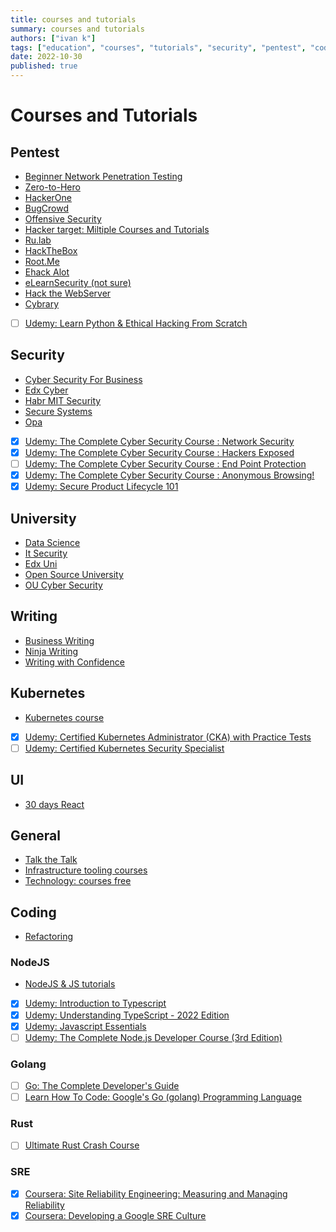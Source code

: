 ```yaml
---
title: courses and tutorials
summary: courses and tutorials
authors: ["ivan k"]
tags: ["education", "courses", "tutorials", "security", "pentest", "coding", "completed", "udemy"]
date: 2022-10-30
published: true
---
```


# Courses and Tutorials

## Pentest

- [Beginner Network Penetration Testing](https://www.youtube.com/watch?v=WnN6dbos5u8)
- [Zero-to-Hero](https://www.thecybermentor.com/zero-to-hero-pentesting)
- [HackerOne](https://hackerone.com/hacker_dashboard/overview/learn_how_to_hack)
- [BugCrowd](https://www.bugcrowd.com/hackers/bugcrowd-university/)
- [Offensive Security](https://www.offensive-security.com/)
- [Hacker target: Miltiple Courses and Tutorials ](https://hackertarget.com/research/)
- [Ru.lab](https://lab.pentestit.ru/)
- [HackTheBox](https://www.hackthebox.eu/individuals)
- [Root.Me](https://www.root-me.org/?lang=en)
- [Ehack Alot](https://academy.ehacking.net/courses)
- [eLearnSecurity (not sure)](https://www.elearnsecurity.com/training_paths/)
- [Hack the WebServer](https://www.guru99.com/how-to-hack-web-server.html)
- [Cybrary](https://www.cybrary.it/)
- [ ] [Udemy: Learn Python & Ethical Hacking From Scratch](https://www.udemy.com/course/learn-python-and-ethical-hacking-from-scratch/learn/lecture/10800892?start=0)

## Security

- [Cyber Security For Business](https://www.coursera.org/specializations/cyber-security-business)
- [Edx Cyber](https://www.edx.org/course?search_query=cyber)
- [Habr MIT Security](https://habr.com/ru/company/ua-hosting/blog/427763/)
- [Secure Systems](https://ocw.mit.edu/courses/electrical-engineering-and-computer-science/6-858-computer-systems-security-fall-2014/)
- [Opa](https://academy.styra.com/courses/opa-rego)
- [X] [Udemy: The Complete Cyber Security Course : Network Security](https://www.udemy.com/course/network-security-course/)
- [X] [Udemy: The Complete Cyber Security Course : Hackers Exposed](https://www.udemy.com/course/the-complete-internet-security-privacy-course-volume-1)
- [ ] [Udemy: The Complete Cyber Security Course : End Point Protection](https://www.udemy.com/course/the-complete-cyber-security-course-end-point-protection/)
- [X] [Udemy: The Complete Cyber Security Course : Anonymous Browsing!](https://www.udemy.com/course/the-complete-cyber-security-course-anonymous-browsing/)
- [X] [Udemy: Secure Product Lifecycle 101](https://www.udemy.com/course/secure-product-lifecycle-101/)

## University

- [Data Science](https://london.ac.uk/courses/data-science-msc)
- [It Security](https://london.ac.uk/courses/information-security)
- [Edx Uni](https://www.elearnsecurity.com/certification/ejpt/)
- [Open Source University](https://github.com/ossu/computer-science#intro-cs)
- [OU Cyber Security](http://www.open.ac.uk/courses/microcredentials/cyber-security-tzfm861)

## Writing

- [Business Writing](https://www.udemy.com/course/business-writing-immersion/)
- [Ninja Writing](https://www.udemy.com/course/ninja-writing-the-four-levels-of-writing-mastery/)
- [Writing with Confidence](https://www.udemy.com/course/writing-for-business/)

## Kubernetes

- [Kubernetes course](https://learnk8s.io/)
- [X] [Udemy: Certified Kubernetes Administrator (CKA) with Practice Tests](https://www.udemy.com/course/certified-kubernetes-administrator-with-practice-tests/)
- [ ] [Udemy: Certified Kubernetes Security Specialist](https://www.udemy.com/course/certified-kubernetes-security-specialist-certification/)

## UI

- [30 days React](https://github.com/fullstackreact/30-days-of-react)

## General

- [Talk the Talk](https://www.open.edu/openlearn/education-development/talk-the-talk/content-section-overview)
- [Infrastructure tooling courses](https://play.instruqt.com/public)
- [Technology: courses free](https://hackr.io/)

## Coding

- [Refactoring](https://refactoring.guru/refactoring)

### NodeJS

- [NodeJS & JS tutorials](https://learn.javascript.ru)
- [X] [Udemy: Introduction to Typescript](https://www.udemy.com/course/typescript/)
- [X] [Udemy: Understanding TypeScript - 2022 Edition](https://www.udemy.com/course/understanding-typescript/)
- [X] [Udemy: Javascript Essentials](https://www.udemy.com/course/javascript-essentials/)
- [ ] [Udemy: The Complete Node.js Developer Course (3rd Edition)](https://www.udemy.com/course/the-complete-nodejs-developer-course-2/)

### Golang

- [ ] [Go: The Complete Developer's Guide](https://www.udemy.com/course/go-the-complete-developers-guide/)
- [ ] [Learn How To Code: Google's Go (golang) Programming Language](https://www.udemy.com/course/learn-how-to-code/)

### Rust

- [ ] [Ultimate Rust Crash Course](https://www.udemy.com/course/ultimate-rust-crash-course/)

### SRE

- [X] [Coursera: Site Reliability Engineering: Measuring and Managing Reliability](https://www.coursera.org/learn/site-reliability-engineering-slos/)
- [X] [Coursera: Developing a Google SRE Culture](https://www.coursera.org/learn/developing-a-google-sre-culture)
